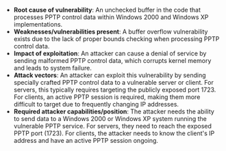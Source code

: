 - **Root cause of vulnerability**: An unchecked buffer in the code that processes PPTP control data within Windows 2000 and Windows XP implementations.
- **Weaknesses/vulnerabilities present**: A buffer overflow vulnerability exists due to the lack of proper bounds checking when processing PPTP control data.
- **Impact of exploitation**: An attacker can cause a denial of service by sending malformed PPTP control data, which corrupts kernel memory and leads to system failure.
- **Attack vectors**: An attacker can exploit this vulnerability by sending specially crafted PPTP control data to a vulnerable server or client. For servers, this typically requires targeting the publicly exposed port 1723. For clients, an active PPTP session is required, making them more difficult to target due to frequently changing IP addresses.
- **Required attacker capabilities/position**: The attacker needs the ability to send data to a Windows 2000 or Windows XP system running the vulnerable PPTP service. For servers, they need to reach the exposed PPTP port (1723). For clients, the attacker needs to know the client's IP address and have an active PPTP session ongoing.